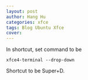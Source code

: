 ```yaml
---
layout: post
author: Hang Hu
categories: xfce
tags: Blog Ubuntu Xfce 
cover: 
---
```


In shortcut, set command to be

```
xfce4-terminal --drop-down
```


Shortcut to be Super+D.
